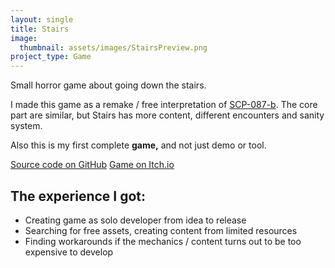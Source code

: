 ```yaml
---
layout: single
title: Stairs
image:
  thumbnail: assets/images/StairsPreview.png
project_type: Game
---
```

Small horror game about going down the stairs.

I made this game as a remake / free interpretation of [SCP-087-b](https://www.scpcbgame.com/scp-087-b.html). The core part are similar, but Stairs has more content, different encounters and sanity system.

Also this is my first complete **game,** and not just demo or tool. 

[Source code on GitHub](https://github.com/Yvidge/EcosystemSimulator) 
[Game on Itch.io](https://hinquisition.itch.io/stairs)

## The experience I got:
- Creating game as solo developer from idea to release
- Searching for free assets, creating content from limited resources
- Finding workarounds if the mechanics / content turns out to be too expensive to develop
